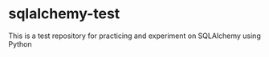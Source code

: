 # sqlalchemy-test
This is a test repository for practicing and experiment on SQLAlchemy using Python
